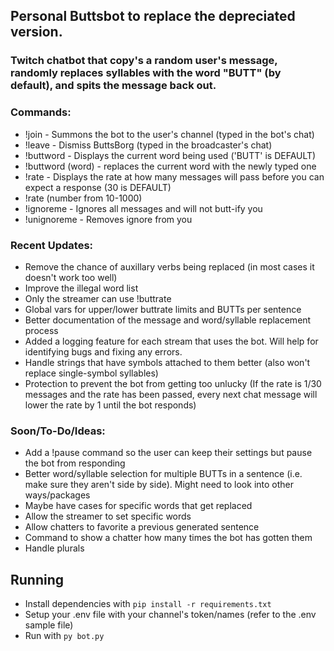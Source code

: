 ## Personal Buttsbot to replace the depreciated version.

### Twitch chatbot that copy's a random user's message, randomly replaces syllables with the word "BUTT" (by default), and spits the message back out.

### Commands:
- !join - Summons the bot to the user's channel (typed in the bot's chat)
- !leave - Dismiss ButtsBorg (typed in the broadcaster's chat)
- !buttword - Displays the current word being used ('BUTT' is DEFAULT)
- !buttword (word) - replaces the current word with the newly typed one
- !rate - Displays the rate at how many messages will pass before you can expect a response (30 is DEFAULT)
- !rate (number from 10-1000)
- !ignoreme - Ignores all messages and will not butt-ify you
- !unignoreme - Removes ignore from you

### Recent Updates:
-  Remove the chance of auxillary verbs being replaced (in most cases it doesn't work too well)
-  Improve the illegal word list
-  Only the streamer can use !buttrate
-  Global vars for upper/lower buttrate limits and BUTTs per sentence
-  Better documentation of the message and word/syllable replacement process
-  Added a logging feature for each stream that uses the bot. Will help for identifying bugs and fixing any errors.
-  Handle strings that have symbols attached to them better (also won't replace single-symbol syllables)
-  Protection to prevent the bot from getting too unlucky (If the rate is 1/30 messages and the rate has been passed, every next chat message will lower the rate by 1 until the bot responds)

### Soon/To-Do/Ideas:
- Add a !pause command so the user can keep their settings but pause the bot from responding
- Better word/syllable selection for multiple BUTTs in a sentence (i.e. make sure they aren't side by side). Might need to look into other ways/packages
- Maybe have cases for specific words that get replaced
- Allow the streamer to set specific words
- Allow chatters to favorite a previous generated sentence
- Command to show a chatter how many times the bot has gotten them
- Handle plurals

## Running

-   Install dependencies with `pip install -r requirements.txt`
-   Setup your .env file with your channel's token/names (refer to the .env sample file)
-   Run with `py bot.py`
